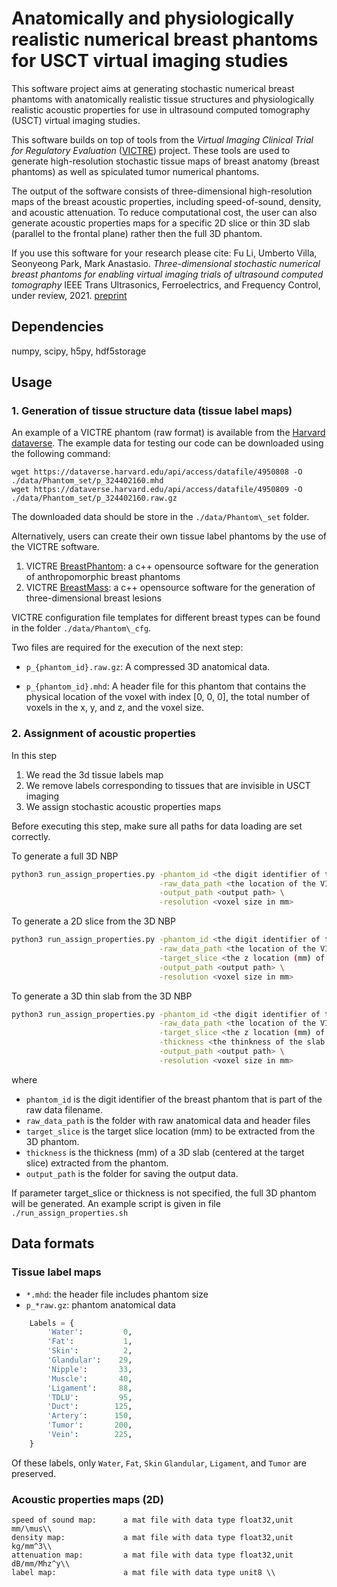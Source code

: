 # Anatomically and physiologically realistic numerical breast phantoms for USCT virtual imaging studies

This software project aims at generating stochastic numerical breast phantoms 
with anatomically realistic tissue structures and physiologically realistic
acoustic properties for use in ultrasound computed tomography (USCT) virtual imaging studies.

This software builds on top of tools from the _Virtual Imaging Clinical Trial for Regulatory Evaluation_ ([VICTRE](https://github.com/DIDSR/VICTRE)) project.
These tools are used to generate high-resolution stochastic tissue maps of breast anatomy (breast phantoms) as well as spiculated tumor numerical phantoms.

The output of the software consists of three-dimensional high-resolution maps of the breast acoustic properties, including speed-of-sound, density, and acoustic attenuation.
To reduce computational cost, the user can also generate acoustic properties maps for a specific 2D slice or thin 3D slab (parallel to the frontal plane) rather then the full 3D phantom.

If you use this software for your research please cite: Fu Li, Umberto Villa, Seonyeong Park, Mark Anastasio. _Three-dimensional stochastic numerical breast phantoms for enabling virtual imaging trials of ultrasound computed tomography_ IEEE Trans Ultrasonics, Ferroelectrics, and Frequency Control, under review, 2021. [preprint](https://arxiv.org/abs/2106.02744)


## Dependencies

numpy, scipy, h5py, hdf5storage

## Usage

### 1. Generation of tissue structure data (tissue label maps)

An example of a VICTRE phantom (raw format) is available from the [Harvard dataverse](https://doi.org/10.7910/DVN/1KJK4G).
The example data for testing our code can be downloaded using the following command:
```
wget https://dataverse.harvard.edu/api/access/datafile/4950808 -O ./data/Phantom_set/p_324402160.mhd
wget https://dataverse.harvard.edu/api/access/datafile/4950809 -O ./data/Phantom_set/p_324402160.raw.gz
```
The downloaded data should be store in the `./data/Phantom\_set` folder.

Alternatively, users can create their own tissue label phantoms by the use of the VICTRE software.
1. VICTRE [BreastPhantom](https://github.com/DIDSR/breastPhantom): a c++ opensource software for the generation of anthropomorphic breast phantoms
2. VICTRE [BreastMass](https://github.com/DIDSR/breastMass): a c++ opensource software for the generation of three-dimensional breast lesions

VICTRE configuration file templates for different breast types can be found in the  folder `./data/Phantom\_cfg`.

Two files are required for the execution of the next step:

- `p_{phantom_id}.raw.gz`: A compressed 3D anatomical data.

- `p_{phantom_id}.mhd`: A header file for this phantom that contains the physical location of the voxel with index [0, 0, 0], the total number of voxels in the x, y, and z, and the voxel size.

### 2. Assignment of acoustic properties

In this step
1. We read the 3d tissue labels map 
2. We remove labels corresponding to tissues that are invisible in USCT imaging
3. We assign stochastic acoustic properties maps

Before executing this step, make sure all paths for data loading are set correctly.

To generate a full 3D NBP
```sh
python3 run_assign_properties.py -phantom_id <the digit identifier of the breast phantom> \
                                 -raw_data_path <the location of the VICTRE NBP> \
                                 -output_path <output path> \
                                 -resolution <voxel size in mm>
```        


To generate a 2D slice from the 3D NBP
```sh
python3 run_assign_properties.py -phantom_id <the digit identifier of the breast phantom> \
                                 -raw_data_path <the location of the VICTRE NBP> \
                                 -target_slice <the z location (mm) of 2D-slice or slab center to be extracted> \
                                 -output_path <output path> \
                                 -resolution <voxel size in mm>
```

To generate a 3D thin slab from the 3D NBP
```sh
python3 run_assign_properties.py -phantom_id <the digit identifier of the breast phantom> \
                                 -raw_data_path <the location of the VICTRE NBP> \
                                 -target_slice <the z location (mm) of 2D-slice or slab center to be extracted> \
                                 -thickness <the thinkness of the slab in mm> \
                                 -output_path <output path> \
                                 -resolution <voxel size in mm>
```

where

- `phantom_id` is the digit identifier of the breast phantom that is part of the raw data filename.
- `raw_data_path` is the folder with raw anatomical data and header files
- `target_slice` is the target slice location (mm) to be extracted from the 3D phantom.
- `thickness` is the thickness (mm) of a 3D slab (centered at the target slice) extracted from the phantom.
- `output_path` is the folder for saving the output data.

If parameter target_slice or thickness is not specified, the full 3D phantom will be generated.
An example script is given in file `./run_assign_properties.sh`


## Data formats

### Tissue label maps

- `*.mhd`:            the header file includes phantom size
- `p_*raw.gz`:        phantom anatomical data 

```python
    Labels = {
        'Water':         0,
        'Fat':           1,
        'Skin':          2,
        'Glandular':    29,
        'Nipple':       33,
        'Muscle':       40,
        'Ligament':     88,
        'TDLU':         95,
        'Duct':        125,
        'Artery':      150,
        'Tumor':       200,
        'Vein':        225,
    }
```

Of these labels, only `Water`, `Fat`, `Skin` `Glandular`, `Ligament`, and `Tumor` are preserved.
 
### Acoustic properties maps  (2D)

   	speed of sound map:      a mat file with data type float32,unit mm/\mus\\
    density map:             a mat file with data type float32,unit kg/mm^3\\
    attenuation map:         a mat file with data type float32,unit dB/mm/Mhz^y\\
    label map:               a mat file with data type unit8 \\
<!---  
## Files description

Code file:

**acoustic_phantom/config.py**:  The configuration file include rawdata directory and acoustic properties range.\
**acoustic_phantom/power_est.py**: Functions for attenuation exponent estimation.\
**acoustic_phantom/utils.py**: Functions for perprossing steps.\
**main.py**: The execute file for reading rawdata and generating acoustic properties map.

Datafile:

**Loc_1024_makeCartCircle.DAT**: Locations (2D coordinates measured in mm) of the1024 transducers arranged in a circular array of radius 110mm.  The datadimension is 2*1024 (transducer 0 x-coordinate, transducer 0 y-coordinate,transducer 1 x-coordinate, transducer 1 y-coordinate, . . . )  and data typeisfloat32.\
**Phantom_source500.DAT**:  The shape of the input pulse used to generate the sono-gram.  It consists of 500 time samples at a frequency of 30MHz.  Data isstored asfloat32.\
**ws_kspace_tmp.ini:** The template configuration file for wavesolver\

  
### Attenuation exponent estimation

the attenuation degree is computed by Beer's law:

 P\_1 = p\_0 \*exp(-\alpha\_1\*length\_1-\alpha\_2\*length\_2)
 
 P\_2 = p\_0 \*exp(-\alpha\*length)  using constant exponent 
 
 alpha = alpha\_0\**f**^b;\
  alpha\_1 = alpha\_1\**f*^b\_1\
   alpha\_2 = alpha\_2\**f*^b\_2\
   
   Given list of frequency *f* based on source specturm.
   
   Find b which can minimaze the mismatch \sum|| p\_1 - p\_2 ||^2
   
  **Regression results in two cases**
  ![fig1](https://gitlab.engr.illinois.edu/anastasio-lab/usct/fdaphantom-acoustic-properties-assignment/-/blob/master/docs/2.png)
  ![fig2](https://gitlab.engr.illinois.edu/anastasio-lab/usct/fdaphantom-acoustic-properties-assignment/-/blob/master/docs/1.png)
 -->
    


